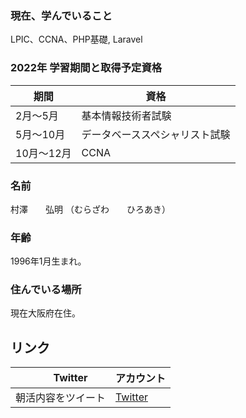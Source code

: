 
### 現在、学んでいること
LPIC、CCNA、PHP基礎, Laravel

### 2022年 学習期間と取得予定資格
| 期間  |  資格  |
| ---- | ---- |
|  2月〜5月  | 基本情報技術者試験 |
|  5月〜10月  | データベーススペシャリスト試験 |
|  10月〜12月  | CCNA |




### 名前  
村澤　　弘明 （むらざわ　　ひろあき）
### 年齢  
1996年1月生まれ。  

### 住んでいる場所  
現在大阪府在住。



## リンク
|　　Twitter  |  アカウント  |
| ---- | ---- |
|  朝活内容をツイート  |[Twitter](https://twitter.com/arinko_blog)  |




<!--
**murazawa/murazawa** is a ✨ _special_ ✨ repository because its `README.md` (this file) appears on your GitHub profile.

Here are some ideas to get you started:

- 🔭 I’m currently working on ...
- 🌱 I’m currently learning ...
- 👯 I’m looking to collaborate on ...
- 🤔 I’m looking for help with ...
- 💬 Ask me about ...
- 📫 How to reach me: ...
- 😄 Pronouns: ...
- ⚡ Fun fact: ...
-->
